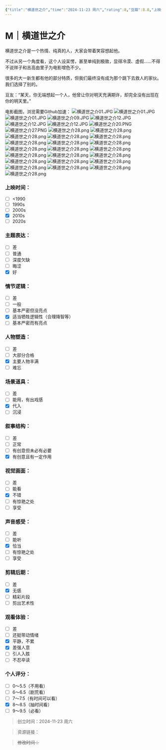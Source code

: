 ```yaml
---
{"title":"横道世之介","time":"2024-11-23 周六","rating":8,"豆瓣":8.8,"上映时间":["2013"],"类型":["M","剧情","爱情"],"导演":["冲田修一 Shûichi Okita"],"主演":["高良健吾 Kengo Kora","吉高由里子 Yuriko Yoshitaka"],"国家/地区":["日本"],"片长/分钟":"160分钟","dg-publish":true,"permalink":"/300 评价/M/新近看过/横道世之介/","dgPassFrontmatter":true,"created":"2024-11-23T18:19:33.433+08:00","updated":"2024-11-23T20:07:22.039+08:00"}
---
```


# M｜横道世之介
横道世之介是一个热情、纯真的人，大家会带着笑容想起他。

不过从另一个角度看，这个人设呆愣，甚至单纯到极致，显得冷漠、虚假……不得不说祥子和吉高由里子为电影增色不少。

很多的大一新生都有他的部分特质，但我们最终没有成为那个跳下去救人的家伙。我们选择了别的。

豆友：“某天，你无端想起一个人，他曾让你对明天充满期许，却完全没有出现在你的明天里。”

电影截图，浏览需要Github加速：
![横道世之介01.JPG](https://raw.githubusercontent.com/dolanjiang/Image-Jiang/main/202411231907087.jpg)
![横道世之介01.JPG](https://raw.githubusercontent.com/dolanjiang/Image-Jiang/main/202411231907110.jpg)
![横道世之介01.JPG](https://raw.githubusercontent.com/dolanjiang/Image-Jiang/main/202411231907132.jpg)
![横道世之介09.JPG](https://raw.githubusercontent.com/dolanjiang/Image-Jiang/main/202411231909541.jpg)
![横道世之介12.JPG](https://raw.githubusercontent.com/dolanjiang/Image-Jiang/main/202411231910983.jpg)
![横道世之介12.JPG](https://raw.githubusercontent.com/dolanjiang/Image-Jiang/main/202411231910023.jpg)
![横道世之介12.JPG](https://raw.githubusercontent.com/dolanjiang/Image-Jiang/main/202411231910062.jpg)
![横道世之介20.PNG](https://raw.githubusercontent.com/dolanjiang/Image-Jiang/main/202411231911296.jpg)
![横道世之介27.PNG](https://raw.githubusercontent.com/dolanjiang/Image-Jiang/main/202411231911024.jpg)
![横道世之介28.png](https://raw.githubusercontent.com/dolanjiang/Image-Jiang/main/202411231913781.jpg)
![横道世之介28.png](https://raw.githubusercontent.com/dolanjiang/Image-Jiang/main/202411231913821.jpg)
![横道世之介28.png](https://raw.githubusercontent.com/dolanjiang/Image-Jiang/main/202411231913863.jpg)
![横道世之介28.png](https://raw.githubusercontent.com/dolanjiang/Image-Jiang/main/202411231913904.jpg)
![横道世之介28.png](https://raw.githubusercontent.com/dolanjiang/Image-Jiang/main/202411231913949.jpg)
![横道世之介28.png](https://raw.githubusercontent.com/dolanjiang/Image-Jiang/main/202411231913984.jpg)
![横道世之介28.png](https://raw.githubusercontent.com/dolanjiang/Image-Jiang/main/202411231913020.jpg)
![横道世之介28.png](https://raw.githubusercontent.com/dolanjiang/Image-Jiang/main/202411231913059.jpg)
![横道世之介28.png](https://raw.githubusercontent.com/dolanjiang/Image-Jiang/main/202411231913093.jpg)
![横道世之介28.png](https://raw.githubusercontent.com/dolanjiang/Image-Jiang/main/202411231913130.jpg)
![横道世之介28.png](https://raw.githubusercontent.com/dolanjiang/Image-Jiang/main/202411231913166.jpg)
![横道世之介28.png](https://raw.githubusercontent.com/dolanjiang/Image-Jiang/main/202411231913198.jpg)
![横道世之介28.png](https://raw.githubusercontent.com/dolanjiang/Image-Jiang/main/202411231913235.jpg)
![横道世之介28.png](https://raw.githubusercontent.com/dolanjiang/Image-Jiang/main/202411231913270.jpg)
![横道世之介28.png](https://raw.githubusercontent.com/dolanjiang/Image-Jiang/main/202411231913303.jpg)
![横道世之介28.png](https://raw.githubusercontent.com/dolanjiang/Image-Jiang/main/202411231913336.jpg)
![横道世之介28.png](https://raw.githubusercontent.com/dolanjiang/Image-Jiang/main/202411231913369.jpg)
![横道世之介28.png](https://raw.githubusercontent.com/dolanjiang/Image-Jiang/main/202411231913405.jpg)
![横道世之介28.png](https://raw.githubusercontent.com/dolanjiang/Image-Jiang/main/202411231913440.jpg)
![横道世之介28.png](https://raw.githubusercontent.com/dolanjiang/Image-Jiang/main/202411231913473.jpg)
![横道世之介28.png](https://raw.githubusercontent.com/dolanjiang/Image-Jiang/main/202411231913505.jpg)

### 上映时间：
- [ ] <1990
- [ ] 1990s
- [ ] 2000s
- [x] 2010s
- [ ] 2020s
### 主题表达：
- [ ] 差
- [ ] 普通
- [ ] 深度欠缺
- [ ] 晦涩
- [x] 好
### 情节逻辑：
- [ ] 差
- [ ] 一般
- [ ] 基本严密但没亮点
- [x] 适当牺牲逻辑性（合理降智等）
- [ ] 基本严密而有亮点
### 人物塑造：
- [ ] 差
- [ ] 大部分合格
- [x] 主要人物丰满
- [ ] 难忘
### 场景道具：
- [ ] 差
- [ ] 能用，有出戏感
- [x] 代入
- [ ] 沉浸
### 叙事结构：
- [ ] 差
- [ ] 正常
- [ ] 有创意但未必有必要
- [x] 有创意且有一定作用
### 视觉画面：
- [ ] 差
- [ ] 能看
- [x] 不错
- [ ] 有惊艳之处
- [ ] 享受
### 声音感受：
- [ ] 差
- [ ] 能听
- [x] 恰当
- [ ] 有惊艳之处
- [ ] 享受
### 剪辑后期：
- [ ] 差
- [x] 无感
- [ ] 精彩片段
- [ ] 剪出艺术性
### 观看体验：
- [ ] 差
- [ ] 还挺带动情绪
- [x] 平静，不累
- [x] 差强人意
- [ ] 引人入胜
- [ ] 不忍卒读
### 个人评分：
- [ ] 0～5.5（不用看）
- [ ] 6～6.5（剧荒看）
- [ ] 7～7.5（有时间可以看）
- [x] 8～8.5（抽时间看）
- [ ] 9～9.5（必看）

>创立时间：2024-11-23 周六

>资源链接：

>~~修改时间：~~




